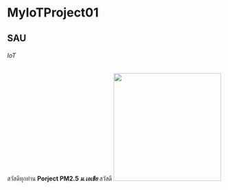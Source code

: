 # MyIoTProject01
## SAU
###### IoT
สวัสดีทุกท่าน
**Porject PM2.5 *ม.เอเชีย*** สวัสดี
<img src="https://i.ibb.co/YbRvhVZ/image.png" width="250">
